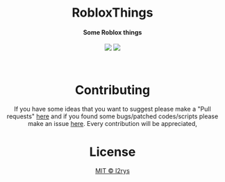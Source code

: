 <div align="center">
<h1>RobloxThings</h1>
<h4>Some Roblox things</h4>
<p>
	<a href="https://github.com/I2rys/RobloxThings/blob/main/LICENSE"><img src="https://img.shields.io/github/license/I2rys/RobloxThings?style=flat-square"></img></a>
	<a href="https://github.com/I2rys/RobloxThings/issues"><img src="https://img.shields.io/github/issues/I2rys/RobloxThings.svg"></img></a>
</p>
<br>

# Contributing
If you have some ideas that you want to suggest please make a "Pull requests" [here](https://github.com/I2rys/RobloxThings/pulls) and if you found some bugs/patched codes/scripts please make an issue [here](https://github.com/I2rys/RobloxThings/issues). Every contribution will be appreciated,
<br>

# License
[MIT © I2rys](https://github.com/I2rys/RobloxThings/blob/main/LICENSE)
<div>
